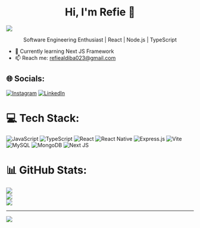 <h1 style="text-align: center">Hi, I'm Refie 👋</h1>

![](https://media1.tenor.com/m/GfSX-u7VGM4AAAAd/coding.gif)

<p style="text-align: center">Software Engineering Enthusiast | React | Node.js | TypeScript</p>

-   🌱 Currently learning Next JS Framework
-   📫 Reach me: refiealdiba023@gmail.com

## 🌐 Socials:

[![Instagram](https://img.shields.io/badge/Instagram-%23E4405F.svg?logo=Instagram&logoColor=white)](https://instagram.com/refi_aldba) [![LinkedIn](https://img.shields.io/badge/LinkedIn-%230077B5.svg?logo=linkedin&logoColor=white)](https://linkedin.com/in/muhammad-refie-aldiba)

# 💻 Tech Stack:

![JavaScript](https://img.shields.io/badge/javascript-%23323330.svg?style=for-the-badge&logo=javascript&logoColor=%23F7DF1E) ![TypeScript](https://img.shields.io/badge/typescript-%23007ACC.svg?style=for-the-badge&logo=typescript&logoColor=white) ![React](https://img.shields.io/badge/react-%2320232a.svg?style=for-the-badge&logo=react&logoColor=%2361DAFB) ![React Native](https://img.shields.io/badge/react_native-%2320232a.svg?style=for-the-badge&logo=react&logoColor=%2361DAFB) ![Express.js](https://img.shields.io/badge/express.js-%23404d59.svg?style=for-the-badge&logo=express&logoColor=%2361DAFB) ![Vite](https://img.shields.io/badge/vite-%23646CFF.svg?style=for-the-badge&logo=vite&logoColor=white) ![MySQL](https://img.shields.io/badge/mysql-4479A1.svg?style=for-the-badge&logo=mysql&logoColor=white) ![MongoDB](https://img.shields.io/badge/MongoDB-%234ea94b.svg?style=for-the-badge&logo=mongodb&logoColor=white) ![Next JS](https://img.shields.io/badge/Next-black?style=for-the-badge&logo=next.js&logoColor=white)

# 📊 GitHub Stats:

![](https://github-readme-stats.vercel.app/api?username=refiealdiba&theme=react&hide_border=true&include_all_commits=false&count_private=false)<br/>
![](https://nirzak-streak-stats.vercel.app/?user=refiealdiba&theme=react&hide_border=true)<br/>
![](https://github-readme-stats.vercel.app/api/top-langs/?username=refiealdiba&theme=react&hide_border=true&include_all_commits=false&count_private=false&layout=compact)

---

[![](https://visitcount.itsvg.in/api?id=refiealdiba&icon=0&color=0)](https://visitcount.itsvg.in)

<!-- Proudly created with GPRM ( https://gprm.itsvg.in ) -->
